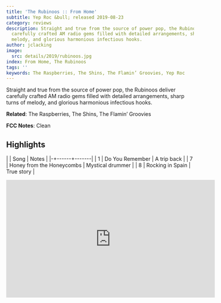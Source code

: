 ```yaml
---
title: 'The Rubinoos :: From Home'
subtitle: Yep Roc &bull; released 2019-08-23
category: reviews
description: Straight and true from the source of power pop, the Rubinoos deliver
  carefully crafted AM radio gems filled with detailed arrangements, sharp turns of
  melody, and glorious harmonious infectious hooks.
author: jclacking
image:
  src: details/2019/rubinoos.jpg
index: From Home, The Rubinoos
tags: ''
keywords: The Raspberries, The Shins, The Flamin’ Groovies, Yep Roc
---
```

Straight and true from the source of power pop, the Rubinoos deliver carefully crafted AM radio gems filled with detailed arrangements, sharp turns of melody, and glorious harmonious infectious hooks.<!--more-->

**Related**: The Raspberries, The Shins, The Flamin’ Groovies

**FCC Notes**: Clean

## Highlights

| | Song | Notes |
|-+------+-------|
| 1 | Do You Remember | A trip back |
| 7 | Honey from the Honeycombs | Mystical drummer |
| 8 | Rocking in Spain | True story |

<div class="tlo-detail-video"><iframe width="560" height="315" src="https://www.youtube.com/embed/Re88FR9rxKc" frameborder="0" allow="autoplay; encrypted-media" allowfullscreen></iframe></div>

